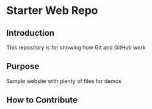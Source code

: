 # Starter Web Repo

## Introduction 

This repository is for showing how Git and GitHub work

## Purpose

Sample website with plenty of files for demos

## How to Contribute